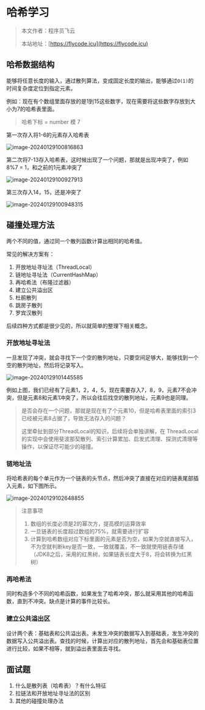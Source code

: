 # 哈希学习
> 本文作者：程序员飞云
>
> 本站地址：[https://flycode.icu](https://flycode.icu)

## 哈希数据结构

能够将任意长度的输入，通过散列算法，变成固定长度的输出，能够通过`O(1)`的时间复杂度定位到指定元素。

例如：现在有个数组里面存放的是1到15这些数字，现在需要将这些数字存放到大小为7的哈希表里面。

> 哈希下标 = number 模 7

第一次存入将1-6的元素存入哈希表

![image-20240129100816863](http://cdn.flycode.icu/codeCenterImg/202401291008953.png)

第二次将7-13存入哈希表，这时候出现了一个问题，那就是出现冲突了，例如 8%7 = 1，和之前的1元素冲突了

![image-20240129100927913](http://cdn.flycode.icu/codeCenterImg/202401291009971.png)

第三次存入14，15，还是冲突了

![image-20240129100948315](http://cdn.flycode.icu/codeCenterImg/202401291009370.png)



## 碰撞处理方法

两个不同的值，通过同一个散列函数计算出相同的哈希值。

常见的解决方案有：

1. 开放地址寻址法（ThreadLocal）
2. 链地址寻址法（CurrentHashMap）
3. 再哈希法（布隆过滤器）
4. 建立公共溢出区
5. 杜鹃散列
6. 跳房子散列
7. 罗宾汉散列



后续四种方式都是很少见的，所以就简单的整理下相关概念。

### 开放地址寻址法

一旦发现了冲突，就会寻找下一个空的散列地址，只要空间足够大，能够找到一个空的散列地址，然后将记录写入。

![image-20240129101445585](http://cdn.flycode.icu/codeCenterImg/202401291014639.png)

例如上图，我们已经有了元素1，2，4，5，现在需要存入7，8，9，元素7不会冲突，但是元素8和元素1冲突了，所以会往后找空的散列地址，元素9也是同理。

> 是否会存在一个问题，那就是现在有了个元素10，但是哈希表里面的索引3已经被元素8占据了，导致无法存入的问题？
>
> 这里牵扯到部分ThreadLocal的知识，后续将会单独讲解，在 ThreadLocal 的实现中会使用斐波那契散列、索引计算累加、启发式清理、探测式清理等操作，以保证尽可能少的碰撞。



### 链地址法

将哈希表的每个单元作为一个链表的头节点，然后冲突了直接在对应的链表尾部插入元素，如下图所示。

![image-20240129102648855](http://cdn.flycode.icu/codeCenterImg/202401291026934.png)

> 注意事项
>
> 1. 数组的长度必须是2的幂次方，提高模的运算效率
> 2. 一旦链表的长度超过数组的75%，就需要进行扩容
> 3. 计算到哈希数组对应下标里面的元素是否为空，如果为空就直接写入，不为空就判断key是否一致，一致就覆盖，不一致就使用链表存储（JDK8之后，采用的红黑树，如果链表长度大于8，将会转换为红黑树）



### 再哈希法

同时构造多个不同的哈希函数，如果发生了哈希冲突，那么就采用其他的哈希函数，直到不冲突。缺点是计算的事件比较长。



### 建立公共溢出区

设计两个表：基础表和公共溢出表。未发生冲突的数据写入到基础表，发生冲突的数据写入公共溢出表。查找的时候，计算出对应的散列地址，首先会和基础表位置进行比较，如果不相等，就到溢出表里面去寻找。



## 面试题

1. 什么是散列表（哈希表）？有什么特征
2. 拉链法和开放地址寻址法的区别
3. 其他的碰撞处理办法

